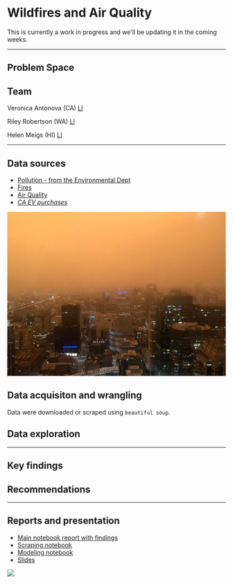 # Wildfires and Air Quality

This is currently a work in progress and we'll be updating it in the coming weeks.

- - -

## Problem Space



## Team

Veronica Antonova (CA) [LI](http://linkedin.com/in/vstepanova)

Riley Robertson (WA) [LI](https://www.linkedin.com/in/riley-d-robertson/)

Helen Meigs (HI) [LI](https://www.linkedin.com/in/helenbm/)

- - -

## Data sources

* [Pollution - from the Environmental Dept](https://www.kaggle.com/sogun3/uspollution)
* [Fires](https://frap.fire.ca.gov/frap-projects/fire-perimeters/)
* [Air Quality](https://docs.airnowapi.org/files)
* _[CA EV purchases]()_ 

![Image](./assets/orange_sky_sf.jpg)


## Data acquisiton and wrangling

Data were downloaded or scraped using `beautiful soup`.


## Data exploration


- - -

## Key findings


## Recommendations

- - -

## Reports and presentation

* [Main notebook report with findings]()
* [Scraping notebook]()
* [Modeling notebook]()
* [Slides](https://docs.google.com/presentation/d/10I3ZuSoi1APt5GTSe4lJPC51fLsKmMWfKAVmRrd-5NY/edit#slide=id.p)

<div style='float: center; padding=50px'>
<img src='https://github.com/rileydr/AirQuality-USWest/blob/main/assets/repository_banner_dark.png'>
</div>

</br></br>
